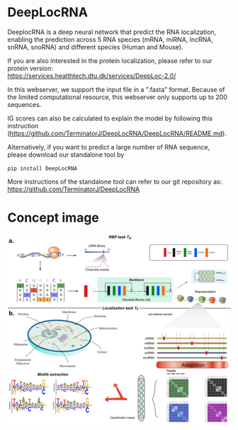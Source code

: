# DeepLocRNA

DeeplocRNA is a deep neural network that predict the RNA localization, enabling the prediction across 5 RNA species (mRNA, miRNA, lncRNA, snRNA, snoRNA) and different species (Human and Mouse).  

If you are also interested in the protein localization, please refer to our protein version:  
https://services.healthtech.dtu.dk/services/DeepLoc-2.0/

In this webserver, we support the input file in a ".fasta" format. Because of the limited computational resource, this webserver only supports up to 200 sequences.  

IG scores can also be calculated to explain the model by following this instruction (https://github.com/TerminatorJ/DeepLocRNA/DeepLocRNA/README.md).   


Alternatively, if you want to predict a large number of RNA sequence, please download our standalone tool by  
```
pip install DeepLocRNA
```

More instructions of the standalone tool can refer to our git repository as: 
https://github.com/TerminatorJ/DeepLocRNA  
# Concept image
![DeepLocRNA](assets/Figure1small.png)


